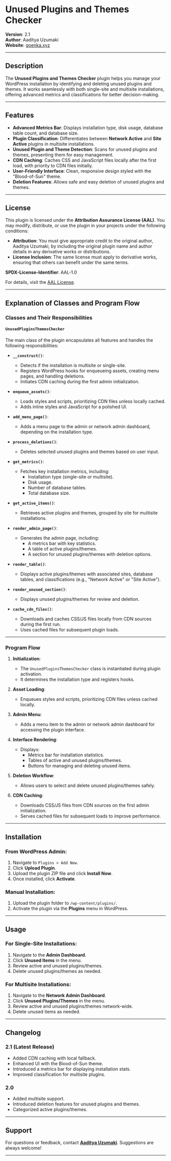 # Unused Plugins and Themes Checker

**Version**: 2.1  
**Author**: Aaditya Uzumaki  
**Website**: [goenka.xyz](https://goenka.xyz)  

---

## Description

The **Unused Plugins and Themes Checker** plugin helps you manage your WordPress installation by identifying and deleting unused plugins and themes. It works seamlessly with both single-site and multisite installations, offering advanced metrics and classifications for better decision-making.

---

## Features

- **Advanced Metrics Bar**: Displays installation type, disk usage, database table count, and database size.
- **Plugin Classification**: Differentiates between **Network Active** and **Site Active** plugins in multisite installations.
- **Unused Plugin and Theme Detection**: Scans for unused plugins and themes, presenting them for easy management.
- **CDN Caching**: Caches CSS and JavaScript files locally after the first load, with priority to CDN files initially.
- **User-Friendly Interface**: Clean, responsive design styled with the "Blood-of-Sun" theme.
- **Deletion Features**: Allows safe and easy deletion of unused plugins and themes.

---

## License

This plugin is licensed under the **Attribution Assurance License (AAL)**. You may modify, distribute, or use the plugin in your projects under the following conditions:

- **Attribution**: You must give appropriate credit to the original author, Aaditya Uzumaki, by including the original plugin name and author details in any derivative works or distributions.
- **License Inclusion**: The same license must apply to derivative works, ensuring that others can benefit under the same terms.

**SPDX-License-Identifier**: AAL-1.0  

For details, visit the [AAL License](https://opensource.org/licenses/AAL).

---

## Explanation of Classes and Program Flow

### **Classes and Their Responsibilities**

#### `UnusedPluginsThemesChecker`
The main class of the plugin encapsulates all features and handles the following responsibilities:

- **`__construct()`**:
  - Detects if the installation is multisite or single-site.
  - Registers WordPress hooks for enqueueing assets, creating menu pages, and handling deletions.
  - Initiates CDN caching during the first admin initialization.

- **`enqueue_assets()`**:
  - Loads styles and scripts, prioritizing CDN files unless locally cached.
  - Adds inline styles and JavaScript for a polished UI.

- **`add_menu_page()`**:
  - Adds a menu page to the admin or network admin dashboard, depending on the installation type.

- **`process_deletions()`**:
  - Deletes selected unused plugins and themes based on user input.

- **`get_metrics()`**:
  - Fetches key installation metrics, including:
    - Installation type (single-site or multisite).
    - Disk usage.
    - Number of database tables.
    - Total database size.

- **`get_active_items()`**:
  - Retrieves active plugins and themes, grouped by site for multisite installations.

- **`render_admin_page()`**:
  - Generates the admin page, including:
    - A metrics bar with key statistics.
    - A table of active plugins/themes.
    - A section for unused plugins/themes with deletion options.

- **`render_table()`**:
  - Displays active plugins/themes with associated sites, database tables, and classifications (e.g., "Network Active" or "Site Active").

- **`render_unused_section()`**:
  - Displays unused plugins/themes for review and deletion.

- **`cache_cdn_files()`**:
  - Downloads and caches CSS/JS files locally from CDN sources during the first run.
  - Uses cached files for subsequent plugin loads.

---

### **Program Flow**

1. **Initialization**:
   - The `UnusedPluginsThemesChecker` class is instantiated during plugin activation.
   - It determines the installation type and registers hooks.

2. **Asset Loading**:
   - Enqueues styles and scripts, prioritizing CDN files unless cached locally.

3. **Admin Menu**:
   - Adds a menu item to the admin or network admin dashboard for accessing the plugin interface.

4. **Interface Rendering**:
   - Displays:
     - Metrics bar for installation statistics.
     - Tables of active and unused plugins/themes.
     - Buttons for managing and deleting unused items.

5. **Deletion Workflow**:
   - Allows users to select and delete unused plugins/themes safely.

6. **CDN Caching**:
   - Downloads CSS/JS files from CDN sources on the first admin initialization.
   - Serves cached files for subsequent loads to improve performance.

---

## Installation

### From WordPress Admin:

1. Navigate to `Plugins > Add New`.
2. Click **Upload Plugin**.
3. Upload the plugin ZIP file and click **Install Now**.
4. Once installed, click **Activate**.

### Manual Installation:

1. Upload the plugin folder to `/wp-content/plugins/`.
2. Activate the plugin via the **Plugins** menu in WordPress.

---

## Usage

### For Single-Site Installations:

1. Navigate to the **Admin Dashboard**.
2. Click **Unused Items** in the menu.
3. Review active and unused plugins/themes.
4. Delete unused plugins/themes as needed.

### For Multisite Installations:

1. Navigate to the **Network Admin Dashboard**.
2. Click **Unused Plugins/Themes** in the menu.
3. Review active and unused plugins/themes network-wide.
4. Delete unused items as needed.

---

## Changelog

### **2.1** (Latest Release)
- Added CDN caching with local fallback.
- Enhanced UI with the Blood-of-Sun theme.
- Introduced a metrics bar for displaying installation stats.
- Improved classification for multisite plugins.

### **2.0**
- Added multisite support.
- Introduced deletion features for unused plugins and themes.
- Categorized active plugins/themes.

---

## Support

For questions or feedback, contact **[Aaditya Uzumaki](https://goenka.xyz)**. Suggestions are always welcome!

---
